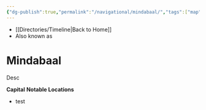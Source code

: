 ```yaml
---
{"dg-publish":true,"permalink":"/navigational/mindabaal/","tags":["map","planet","innerrim","bamula","unfinished"],"dgHomeLink":false}
---
```


- [[Directories/Timeline\|Back to Home]]
- Also known as 

# Mindabaal
Desc

**Capital**
**Notable Locations**
- test
